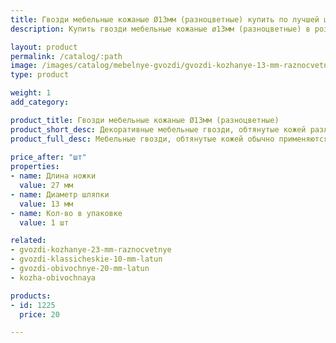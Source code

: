 ```yaml
---
title: Гвозди мебельные кожаные Ø13мм (разноцветные) купить по лучшей цене с доставкой - Поролоныч
description: Купить гвозди мебельные кожаные ø13мм (разноцветные) в розницу с доставкой по Москве в интернет-магазине Поролоныча.

layout: product
permalink: /catalog/:path
image: /images/catalog/mebelnye-gvozdi/gvozdi-kozhanye-13-mm-raznocvetnye-01_1600w.jpg
type: product

weight: 1
add_category: 

product_title: Гвозди мебельные кожаные Ø13мм (разноцветные)
product_short_desc: Декоративные мебельные гвозди, обтянутые кожей различных цветов и фактур.
product_full_desc: Мебельные гвозди, обтянутые кожей обычно применяются при перетяжке кожаной мебели и дверей. Цвет шляпки, как правило, подбирается под основной цвет материала.
        
price_after: "шт"
properties:
- name: Длина ножки
  value: 27 мм
- name: Диаметр шляпки
  value: 13 мм
- name: Кол-во в упаковке
  value: 1 шт

related:
- gvozdi-kozhanye-23-mm-raznocvetnye
- gvozdi-klassicheskie-10-mm-latun
- gvozdi-obivochnye-20-mm-latun
- kozha-obivochnaya

products:
- id: 1225
  price: 20

---
```

